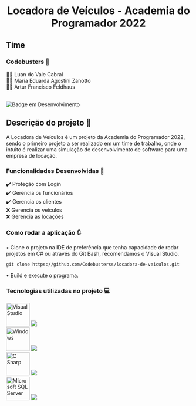 <h1 align="center"> Locadora de Veículos - Academia do Programador 2022 </h1>
       
              
## Time

### Codebusters 👻 

<div> 👨‍💻 Luan do Vale Cabral <div>
<div> 👩‍💻 Maria Eduarda Agostini Zanotto <div>
<div> 👨‍💻 Artur Francisco Feldhaus <div>
<br/>       

![Badge em Desenvolvimento](http://img.shields.io/static/v1?label=STATUS&message=EM%20DESENVOLVIMENTO&color=Blue&style=for-the-badge)
       
## Descrição do projeto 💼 
A Locadora de Veículos é um projeto da Academia do Programador 2022, sendo o primeiro projeto a ser realizado em um time de trabalho, onde o intuito é realizar uma simulação de desenvolvimento de software para uma empresa de locação.

### Funcionalidades Desenvolvidas 📜 
<div> ✔️ Proteção com Login <div>
<div> ✔️ Gerencia os funcionários <div>
<div> ✔️ Gerencia os clientes <div>
<div> ❌ Gerencia os veículos <div>
<div> ❌ Gerencia as locações <div>
      
### Como rodar a aplicação 🔃 
• Clone o projeto na IDE de preferência que tenha capacidade de rodar projetos em C# ou através do Git Bash, recomendamos o Visual Studio.

```
git clone https://github.com/Codebusterss/locadora-de-veiculos.git
```

• Build e execute o programa.

### Tecnologias utilizadas no projeto 💻
<img src="https://upload.wikimedia.org/wikipedia/commons/thumb/5/59/Visual_Studio_Icon_2019.svg/2060px-Visual_Studio_Icon_2019.svg.png" title="Visual Studio" width="64" height="64"/>
<img src=https://img.shields.io/badge/Visual%20Studio-5C2D91.svg?style=for-the-badge&logo=visual-studio&logoColor=white/>
<br/>
<img src="https://upload.wikimedia.org/wikipedia/commons/thumb/5/5f/Windows_logo_-_2012.svg/2048px-Windows_logo_-_2012.svg.png" title="Windows" width="64" height="64"/>
<img src=https://img.shields.io/badge/Windows-0078D6?style=for-the-badge&logo=windows&logoColor=white/>
<br/>
<img src="https://upload.wikimedia.org/wikipedia/commons/thumb/0/0d/C_Sharp_wordmark.svg/1024px-C_Sharp_wordmark.svg.png" title="C Sharp" width="64" height="64"/>
<img src=https://img.shields.io/badge/c%23-%23239120.svg?style=for-the-badge&logo=c-sharp&logoColor=white/>
<br/>
<img src="https://www.svgrepo.com/show/303229/microsoft-sql-server-logo.svg" title="Microsoft SQL Server" width="64" height="64"/> 
<img src=https://img.shields.io/badge/Microsoft%20SQL%20Sever-CC2927?style=for-the-badge&logo=microsoft%20sql%20server&logoColor=white)/>
